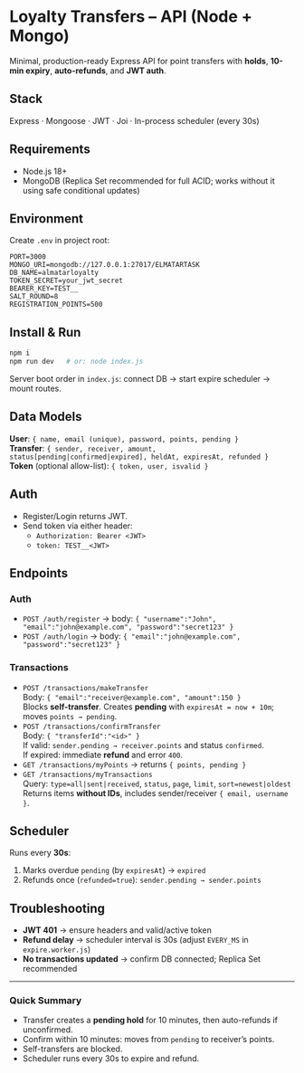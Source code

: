 # Loyalty Transfers – API (Node + Mongo)

Minimal, production-ready Express API for point transfers with **holds**, **10-min expiry**, **auto-refunds**, and **JWT auth**.

## Stack
Express · Mongoose · JWT · Joi · In-process scheduler (every 30s)

## Requirements
- Node.js 18+
- MongoDB (Replica Set recommended for full ACID; works without it using safe conditional updates)

## Environment
Create `.env` in project root:
```env
PORT=3000
MONGO_URI=mongodb://127.0.0.1:27017/ELMATARTASK
DB_NAME=almatarloyalty
TOKEN_SECRET=your_jwt_secret
BEARER_KEY=TEST__
SALT_ROUND=8
REGISTRATION_POINTS=500
```

## Install & Run
```bash
npm i
npm run dev   # or: node index.js
```
Server boot order in `index.js`: connect DB → start expire scheduler → mount routes.

## Data Models
**User**: `{ name, email (unique), password, points, pending }`  
**Transfer**: `{ sender, receiver, amount, status[pending|confirmed|expired], heldAt, expiresAt, refunded }`  
**Token** (optional allow-list): `{ token, user, isvalid }`

## Auth
- Register/Login returns JWT.
- Send token via either header:
  - `Authorization: Bearer <JWT>`
  - `token: TEST__<JWT>`

## Endpoints
### Auth
- `POST /auth/register` → body: `{ "username":"John", "email":"john@example.com", "password":"secret123" }`
- `POST /auth/login` → body: `{ "email":"john@example.com", "password":"secret123" }`

### Transactions
- `POST /transactions/makeTransfer`  
  Body: `{ "email":"receiver@example.com", "amount":150 }`  
  Blocks **self-transfer**. Creates **pending** with `expiresAt = now + 10m`; moves `points → pending`.
- `POST /transactions/confirmTransfer`  
  Body: `{ "transferId":"<id>" }`  
  If valid: `sender.pending → receiver.points` and status `confirmed`.  
  If expired: immediate **refund** and error `400`.
- `GET /transactions/myPoints` → returns `{ points, pending }`
- `GET /transactions/myTransactions`  
  Query: `type=all|sent|received`, `status`, `page`, `limit`, `sort=newest|oldest`  
  Returns items **without IDs**, includes sender/receiver `{ email, username }`.

## Scheduler
Runs every **30s**:
1. Marks overdue `pending` (by `expiresAt`) → `expired`  
2. Refunds once (`refunded=true`): `sender.pending → sender.points`



## Troubleshooting
- **JWT 401** → ensure headers and valid/active token
- **Refund delay** → scheduler interval is 30s (adjust `EVERY_MS` in `expire.worker.js`)
- **No transactions updated** → confirm DB connected; Replica Set recommended

---

### Quick Summary
- Transfer creates a **pending hold** for 10 minutes, then auto-refunds if unconfirmed.  
- Confirm within 10 minutes: moves from `pending` to receiver’s points.  
- Self-transfers are blocked.  
- Scheduler runs every 30s to expire and refund.
